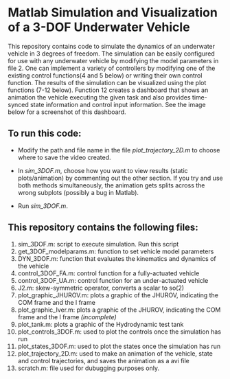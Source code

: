 # Matlab Simulation and Visualization of a 3-DOF Underwater Vehicle
This repository contains code to simulate the dynamics of an underwater vehicle in 3 degrees of freedom. The simulation can be easily configured for use with any underwater vehicle by modifying the model parameters in file 2. One can implement a variety of controllers by modifying one of the existing control functions(4 and 5 below) or writing their own control function. The results of the simulation can be visualized using the plot functions (7-12 below). Function 12 creates a dashboard that shows an animation the vehicle executing the given task and also provides time-synced state information and control input information. See the image below for a screenshot of this dashboard.


## To run this code:
- Modify the path and file name in the file *plot_trajectory_2D.m* to choose where to save the video created.

- In *sim_3DOF.m*, choose how you want to view results (static plots/animation) by commenting out the other section. If you try and use both methods simultaneously, the animation gets splits across the wrong subplots (possibly a bug in Matlab).
- Run *sim_3DOF.m*.


## This repository contains the following files:
1. sim_3DOF.m: 	      	     script to execute simulation. Run this script
2. get_3DOF_modelparams.m:   function to set vehicle model parameters
3. DYN_3DOF.m:         	     function that evaluates the kinematics and dynamics of the vehicle
4. control_3DOF_FA.m:  	     control function for a fully-actuated vehicle
5. control_3DOF_UA.m:  	     control function for an under-actuated vehicle
6. J2.m:	      	           skew-symmetric operator, converts a scalar to so(2) 
7. plot_graphic_JHUROV.m:    plots a graphic of the JHUROV, indicating the COM frame and the l frame
8. plot_graphic_Iver.m:      plots a graphic of the JHUROV, indicating the COM frame and the l frame *(incomplete)*
9. plot_tank.m:              plots a graphic of the Hydrodynamic test tank
10. plot_controls_3DOF.m:    used to plot the controls once the simulation has run
11. plot_states_3DOF.m:      used to plot the states once the simulation has run
12. plot_trajectory_2D.m:    used to make an animation of the vehicle, state and control trajectories, and saves the animation as a avi file
13. scratch.m:               file used for dubugging purposes only. 

